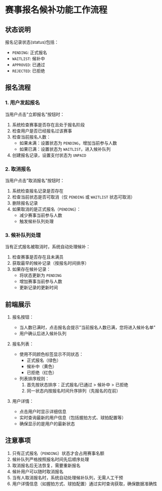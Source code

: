 # 赛事报名候补功能工作流程

## 状态说明

报名记录状态(status)包括：
- `PENDING`: 正式报名
- `WAITLIST`: 候补中
- `APPROVED`: 已通过
- `REJECTED`: 已拒绝

## 报名流程

### 1. 用户发起报名

当用户点击"立即报名"按钮时：

1. 系统检查赛事是否存在且处于报名阶段
2. 检查用户是否已经报名过该赛事
3. 检查当前报名人数：
   - 如果未满：设置状态为 `PENDING`，增加当前参与人数
   - 如果已满：设置状态为 `WAITLIST`，进入候补队列
4. 创建报名记录，设置支付状态为 `UNPAID`

### 2. 取消报名

当用户点击"取消报名"按钮时：

1. 系统检查报名记录是否存在
2. 检查当前状态是否可取消（仅 `PENDING` 或 `WAITLIST` 状态可取消）
3. 删除报名记录
4. 如果取消的是正式报名（`PENDING`）：
   - 减少赛事当前参与人数
   - 触发候补队列处理

### 3. 候补队列处理

当有正式报名被取消时，系统自动处理候补：

1. 检查赛事是否存在且未满员
2. 获取最早的候补记录（按报名时间排序）
3. 如果存在候补记录：
   - 将状态更新为 `PENDING`
   - 增加赛事当前参与人数
   - 更新记录的更新时间

## 前端展示

1. 报名按钮：
   - 当人数已满时，点击报名会提示"当前报名人数已满，您将进入候补名单"
   - 用户确认后进入候补队列

2. 报名列表：
   - 使用不同颜色标签显示不同状态：
     - 正式报名（绿色）
     - 候补中（黄色）
     - 已拒绝（红色）
   - 列表排序规则：
     1. 首先按状态排序：正式报名/已通过 > 候补中 > 已拒绝
     2. 同一状态内按报名时间升序排列（先报名的在前）

3. 用户详情：
   - 点击用户时显示详细信息
   - 实时查询最新的用户信息（包括握拍方式、球拍配置等）
   - 确保显示的是用户的最新状态

## 注意事项

1. 只有正式报名（`PENDING`）状态才会占用赛事名额
2. 候补队列严格按照报名时间先后顺序处理
3. 取消报名后无法恢复，需要重新报名
4. 候补用户可以随时取消报名
5. 当有人取消报名时，系统自动处理候补队列，无需人工干预
6. 用户详情信息（如握拍方式、球拍配置）通过实时查询获取，确保数据准确性 